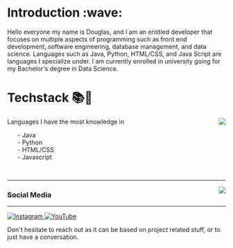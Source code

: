 <h1 align=left>Introduction :wave:</h1>

Hello everyone my name is Douglas, and I am an entitled developer that focuses on multiple aspects of programming such as front end development, software engineering, database management, and data science. 
Languages such as Java, Python, HTML/CSS, and Java Script are languages I specialize under. I am currently enrolled in university going for my Bachelor's
degree in Data Science. 
  
<h1 align=left>Techstack 📚🌠</h1>
<p align=center>
<img align=right src="https://github-readme-stats.vercel.app/api/top-langs/?username=DougCodez&theme=dark&show_icons=true&layout=compact&include_all_commits=true&bg_color=00000000&title_color=00CCAA&hide_border=true" />
<p align=left>
Languages I have the most knowledge in
<ul>
- Java
<br />
- Python
<br />
- HTML/CSS
<br />
- Javascript
</ul>
</p>
<br />
</p>
<hr />
<img align=right src="https://github-readme-stats.vercel.app/api?username=DougCodez&theme=dark" />
<p align=center>
</p>

### Social Media
<hr />
<p align=left>
  
<a target="_blank" href="https://www.instagram.com/dougcodes/">
  <img alt="Instagram" src="https://img.shields.io/badge/Instagram-E4405F?style=for-the-badge&logo=instagram&logoColor=white">
  </a>
  
  <a target="_blank" href="https://www.youtube.com/channel/UCGogCYz6CvPqyC4KpyKWqvQ">
  <img alt="YouTube" src="https://img.shields.io/badge/YouTube-%23FF0000.svg?style=for-the-badge&logo=YouTube&logoColor=white">
  </a>
</p>

Don't hesitate to reach out as it can be based on project related stuff, or to just have a conversation.

